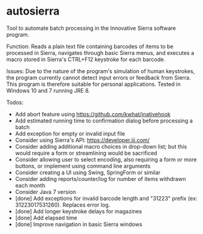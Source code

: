 # autosierra
Tool to automate batch processing in the Innovative Sierra software program. 

Function: Reads a plain text file containing barcodes of items to be processed in Sierra, navigates through basic Sierra menus, and executes a macro stored in Sierra's CTRL+F12 keystroke for each barcode.

Issues: Due to the nature of the program's simulation of human keystrokes, the program currently cannot detect input errors or feedback from Sierra.  This program is therefore suitable for personal applications.  Tested in Windows 10 and 7 running JRE 8.

Todos: 
- Add abort feature using https://github.com/kwhat/jnativehook
- Add estimated running time to confirmation dialog before processing a batch
- Add exception for empty or invalid input file
- Consider using Sierra's API: https://developer.iii.com/
- Consider adding additional macro choices in drop-down list; but this would require a form or streamlining would be sacrificed
- Consider allowing user to select encoding, also requiring a form or more buttons, or implement using command line arguments
- Consider creating a UI using Swing, SpringForm or similar
- Consider adding reports/counter/log for number of items withdrawn each month
- Consider Java 7 version
- [done] Add exceptions for invalid barcode length and "31223" prefix (ex: 31223017531260).  Replaces error log.
- [done] Add longer keystroke delays for magazines
- [done] Add elapsed time
- [done] Improve navigation in basic Sierra windows
